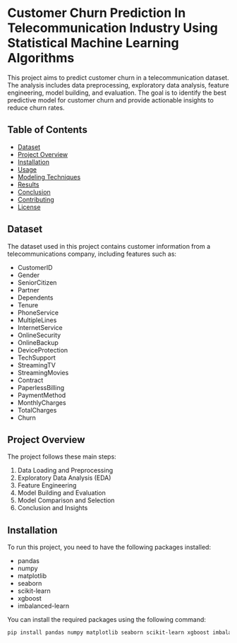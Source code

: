 # Customer Churn Prediction In Telecommunication Industry Using Statistical Machine Learning Algorithms 

This project aims to predict customer churn in a telecommunication dataset. The analysis includes data preprocessing, exploratory data analysis, feature engineering, model building, and evaluation. The goal is to identify the best predictive model for customer churn and provide actionable insights to reduce churn rates.

## Table of Contents
- [Dataset](#dataset)
- [Project Overview](#project-overview)
- [Installation](#installation)
- [Usage](#usage)
- [Modeling Techniques](#modeling-techniques)
- [Results](#results)
- [Conclusion](#conclusion)
- [Contributing](#contributing)
- [License](#license)

## Dataset
The dataset used in this project contains customer information from a telecommunications company, including features such as:
- CustomerID
- Gender
- SeniorCitizen
- Partner
- Dependents
- Tenure
- PhoneService
- MultipleLines
- InternetService
- OnlineSecurity
- OnlineBackup
- DeviceProtection
- TechSupport
- StreamingTV
- StreamingMovies
- Contract
- PaperlessBilling
- PaymentMethod
- MonthlyCharges
- TotalCharges
- Churn

## Project Overview
The project follows these main steps:
1. Data Loading and Preprocessing
2. Exploratory Data Analysis (EDA)
3. Feature Engineering
4. Model Building and Evaluation
5. Model Comparison and Selection
6. Conclusion and Insights

## Installation
To run this project, you need to have the following packages installed:

- pandas
- numpy
- matplotlib
- seaborn
- scikit-learn
- xgboost
- imbalanced-learn

You can install the required packages using the following command:

```bash
pip install pandas numpy matplotlib seaborn scikit-learn xgboost imbalanced-learn
